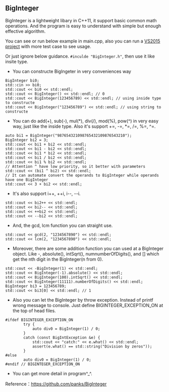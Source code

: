 ## BigInteger

BigInteger is a lightweight libary in C++11, it support basic common math operations. And the program is easy to understand with simple but enough effective algorithm.

You can see or run below example in main.cpp, also you can run a [VS2015 project](https://github.com/llgithubll/Cpp_toys/tree/master/BigInteger) with more test case to see usage.

Or just ignore below guidance.  `#inculde "BigInteger.h"`, then use it like insite type.

* You can constructe BigIngeter in very conveniences way
```
BigInteger bi0;
std::cin >> bi0;
std::cout << bi0 << std::endl;
std::cout << BigInteger() << std::endl; // 0
std::cout << BigInteger(123456789) << std::endl; // using inside type to constructe
std::cout << BigInteger("123456789") << std::endl; // using string to constructe
```
* You can do add(+), sub(-), mul(\*), div(/), mod(%), pow(^) in very easy way, just like the inside type. Also it's support +=, -=, \*=, /=, %=, ^=.
```
auto bi1 = BigInteger("987654321098765432109876543210");
BigInteger bi2 = 3;
std::cout << bi1 + bi2 << std::endl;
std::cout << bi1 - bi2 << std::endl;
std::cout << bi1 * bi2 << std::endl;
std::cout << bi1 / bi2 << std::endl;
std::cout << bi1 % bi2 << std::endl;
// Attention ^ have low priority, so it better with parameters
std::cout << (bi1 ^ bi2) << std::endl;
// It can automate convert the operands to BigInteger while operands have one BigInteger
std::cout << 3 + bi2 << std::endl;
```
* It's also support i++, ++i, i--, --i.
```
std::cout << bi2++ << std::endl;
std::cout << bi2-- << std::endl;
std::cout << ++bi2 << std::endl;
std::cout << --bi2 << std::endl;
```
* And, the gcd, lcm function you can straight use.
```
std::cout << gcd(2, "1234567890") << std::endl;
std::cout << lcm(2, "1234567890") << std::endl;
```
* Moreover, there are some addition function you can used at a BigInteger object. Like -, absolute(), intSqrt(), numnumberOfDigits(), and [] which get the nth digit in the BigInteger(n from 0).
```
std::cout << -BigInteger(1) << std::endl;
std::cout << BigInteger(-1).absolute() << std::endl;
std::cout << BigInteger(100).intSqrt() << std::endl;
std::cout << BigInteger(11111).numberOfDigits() << std::endl;
BigInteger bi3 = 123456789;
std::cout << bi3[0] << std::endl; // 1
```
* Also you can let the BigInteger by throw exception. Instead of printf wrong message to console. Just define BIGINTEGER_EXCEPTION_ON at the top of head files.
```
#ifdef BIGINTEGER_EXCEPTION_ON
		try {
			auto div0 = BigInteger(1) / 0;
		}
		catch (const BigIntException &e) {
			std::cout << "catch:" << e.what() << std::endl;
			assert(e.what() == std::string("Division by zeros"));
		}
#else
		auto div0 = BigInteger(1) / 0;
#endif // BIGINTEGER_EXCEPTION_ON
```
* You can get more detail in program^_^.

Reference：https://github.com/panks/BigInteger

